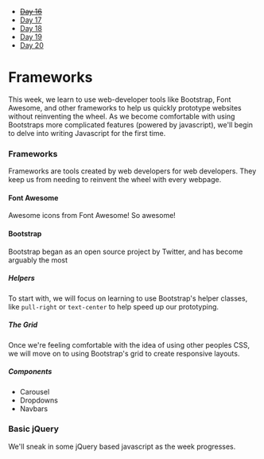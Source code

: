 * ~~[Day 16](Day-16)~~
* [Day 17](Day-17)
* [Day 18](Day-18)
* [Day 19](Day-19)
* [Day 20](Day-20)

# Frameworks

This week, we learn to use web-developer tools like Bootstrap, Font Awesome, and other frameworks to help us quickly prototype websites without reinventing the wheel.
As we become comfortable with using Bootstraps more complicated features (powered by javascript), we'll begin to delve into writing Javascript for the first time.

### Frameworks
Frameworks are tools created by web developers for web developers. They keep us from needing to reinvent the wheel with every webpage.

#### Font Awesome
Awesome icons from Font Awesome! So awesome!

#### Bootstrap
Bootstrap began as an open source project by Twitter, and has become arguably the most 

##### Helpers
To start with, we will focus on learning to use Bootstrap's helper classes, like `pull-right` or `text-center` to help speed up our prototyping.

##### The Grid
Once we're feeling comfortable with the idea of using other peoples CSS, we will move on to using Bootstrap's grid to create responsive layouts.

##### Components
* Carousel
* Dropdowns
* Navbars

### Basic jQuery
We'll sneak in some jQuery based javascript as the week progresses.